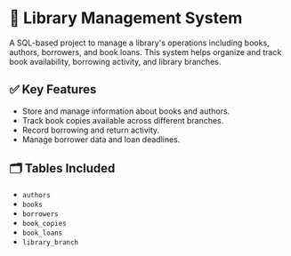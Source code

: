# 📘 Library Management System

A SQL-based project to manage a library's operations including books, authors, borrowers, and book loans. This system helps organize and track book availability, borrowing activity, and library branches.

## ✅ Key Features

- Store and manage information about books and authors.
- Track book copies available across different branches.
- Record borrowing and return activity.
- Manage borrower data and loan deadlines.

## 🗂️ Tables Included

- `authors`
- `books`
- `borrowers`
- `book_copies`
- `book_loans`
- `library_branch`



